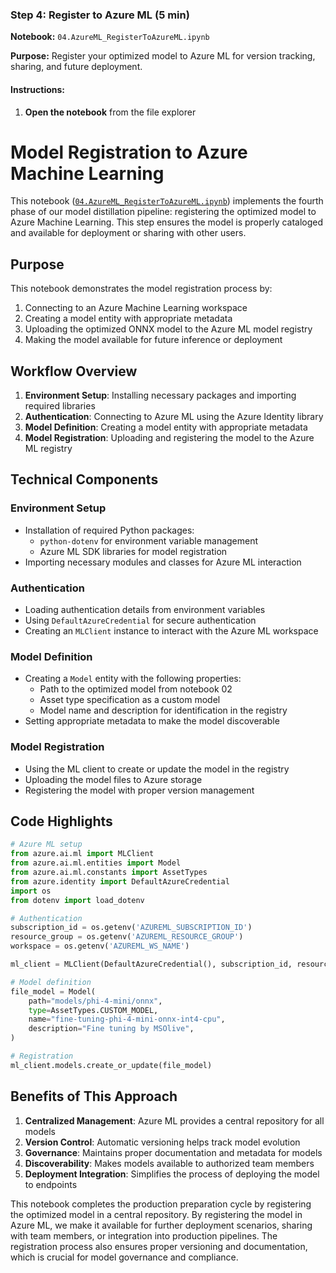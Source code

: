 ### Step 4: Register to Azure ML (5 min)

**Notebook:** `04.AzureML_RegisterToAzureML.ipynb`

**Purpose:** Register your optimized model to Azure ML for version tracking, sharing, and future deployment.

#### Instructions:

1. **Open the notebook** from the file explorer

# Model Registration to Azure Machine Learning

This notebook ([`04.AzureML_RegisterToAzureML.ipynb`](./04.AzureML_RegisterToAzureML.ipynb)) implements the fourth phase of our model distillation pipeline: registering the optimized model to Azure Machine Learning. This step ensures the model is properly cataloged and available for deployment or sharing with other users.

## Purpose

This notebook demonstrates the model registration process by:
1. Connecting to an Azure Machine Learning workspace
2. Creating a model entity with appropriate metadata
3. Uploading the optimized ONNX model to the Azure ML model registry
4. Making the model available for future inference or deployment

## Workflow Overview

1. **Environment Setup**: Installing necessary packages and importing required libraries
2. **Authentication**: Connecting to Azure ML using the Azure Identity library
3. **Model Definition**: Creating a model entity with appropriate metadata
4. **Model Registration**: Uploading and registering the model to the Azure ML registry

## Technical Components

### Environment Setup
- Installation of required Python packages:
  - `python-dotenv` for environment variable management
  - Azure ML SDK libraries for model registration
- Importing necessary modules and classes for Azure ML interaction

### Authentication
- Loading authentication details from environment variables
- Using `DefaultAzureCredential` for secure authentication
- Creating an `MLClient` instance to interact with the Azure ML workspace

### Model Definition
- Creating a `Model` entity with the following properties:
  - Path to the optimized model from notebook 02
  - Asset type specification as a custom model
  - Model name and description for identification in the registry
- Setting appropriate metadata to make the model discoverable

### Model Registration
- Using the ML client to create or update the model in the registry
- Uploading the model files to Azure storage
- Registering the model with proper version management

## Code Highlights

```python
# Azure ML setup
from azure.ai.ml import MLClient
from azure.ai.ml.entities import Model
from azure.ai.ml.constants import AssetTypes
from azure.identity import DefaultAzureCredential
import os
from dotenv import load_dotenv

# Authentication
subscription_id = os.getenv('AZUREML_SUBSCRIPTION_ID')
resource_group = os.getenv('AZUREML_RESOURCE_GROUP')
workspace = os.getenv('AZUREML_WS_NAME')

ml_client = MLClient(DefaultAzureCredential(), subscription_id, resource_group, workspace)

# Model definition
file_model = Model(
    path="models/phi-4-mini/onnx",
    type=AssetTypes.CUSTOM_MODEL,
    name="fine-tuning-phi-4-mini-onnx-int4-cpu",
    description="Fine tuning by MSOlive",
)

# Registration
ml_client.models.create_or_update(file_model)
```

## Benefits of This Approach

1. **Centralized Management**: Azure ML provides a central repository for all models
2. **Version Control**: Automatic versioning helps track model evolution
3. **Governance**: Maintains proper documentation and metadata for models
4. **Discoverability**: Makes models available to authorized team members
5. **Deployment Integration**: Simplifies the process of deploying the model to endpoints

This notebook completes the production preparation cycle by registering the optimized model in a central repository. By registering the model in Azure ML, we make it available for further deployment scenarios, sharing with team members, or integration into production pipelines. The registration process also ensures proper versioning and documentation, which is crucial for model governance and compliance.
